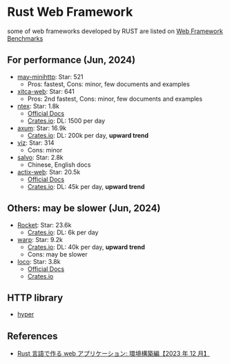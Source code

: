 # Rust Web Framework

some of web frameworks developed by RUST are listed on [Web Framework Benchmarks](https://www.techempower.com/benchmarks/#hw=ph&test=fortune&section=data-r22)

## For performance (Jun, 2024)

- [may-minihttp](https://github.com/Xudong-Huang/may_minihttp): Star: 521
  - Pros: fastest, Cons: minor, few documents and examples
- [xitca-web](https://github.com/HFQR/xitca-web): Star: 641
  - Pros: 2nd fastest, Cons: minor, few documents and examples
- [ntex](https://github.com/ntex-rs/ntex): Star: 1.8k
  - [Official Docs](https://ntex.rs/)
  - [Crates.io](https://crates.io/crates/ntex): DL: 1500 per day
- [axum](https://github.com/tokio-rs/axum): Star: 16.9k
  - [Crates.io](https://crates.io/crates/axum): DL: 200k per day, **upward trend**
- [viz](https://github.com/viz-rs/viz): Star: 314
  - Cons: minor
- [salvo](https://github.com/salvo-rs/salvo): Star: 2.8k
  - Chinese, English docs
- [actix-web](https://github.com/actix/actix-web): Star: 20.5k
  - [Official Docs](https://actix.rs/docs/)
  - [Crates.io](https://crates.io/crates/actix-web): DL: 45k per day, **upward trend**

## Others: may be slower (Jun, 2024)

- [Rocket](https://github.com/rwf2/Rocket): Star: 23.6k
  - [Crates.io](https://crates.io/crates/rocket): DL: 6k per day
- [warp](https://github.com/seanmonstar/warp): Star: 9.2k
  - [Crates.io](https://crates.io/crates/warp): DL: 40k per day, **upward trend**
  - Cons: may be slower
- [loco](https://github.com/loco-rs/loco): Star: 3.8k
  - [Official Docs](https://loco.rs/)
  - [Crates.io](https://crates.io/crates/loco-rs)

## HTTP library

- [hyper](https://hyper.rs/)

## References

- [Rust 言語で作る web アプリケーション: 環境構築編【2023 年 12 月】](https://higmasan.com/rust/getting-started-with-web-applications-in-rust-2023-building-development-environment/)
